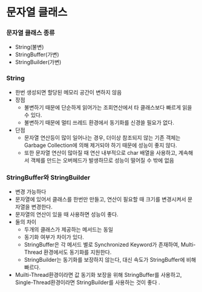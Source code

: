 # 문자열 클래스

### 문자열 클래스 종류

- String(불변)
- StringBuffer(가변)
- StringBuilder(가변)

### String

- 한번 생성되면 할당된 메모리 공간이 변하지 않음
- 장점
    - 불변하기 때문에 단순하게 읽어가는 조회연산에서 타 클래스보다 빠르게 읽을 수 있다.
    - 불변하기 때문에 멀티 쓰레드 환경에서 동기화를 신경쓸 필요가 없다.
- 단점
    - 문자열 연산등이 많이 일어나는 경우, 더이상 참조되지 않는 기존 객체는 Garbage Collection에 의해 제거되야 하기 때문에 성능이 좋지 않다.
    - 또한 문자열 연산이 많아질 때 연산 내부적으로 char 배열을 사용하고, 계속해서 객체를 만드는 오버헤드가 발생하므로 성능이 떨어질 수 밖에 없음
    

### StringBuffer와 StringBuilder

- 변경 가능하다
- 문자열에 있어서 클래스를 한번만 만들고, 연산이 필요할 때 크기를 변경시켜서 문자열을 변경한다.
- 문자열의 연산이 있을 때 사용하면 성능이 좋다.
- 둘의 차이
    - 두개의 클래스가 제공하는 메서드는 동일
    - 동기화 여부가 차이가 있다.
    - StringBuffer은 각 메서드 별로 Synchronized Keyword가 존재하여, Multi-Thread 환경에서도 동기화를 지원한다.
    - StringBuilder는 동기화를 보장하지 않는다, 대신 속도가 StringBuffer에 비해 빠르다.
- Muilti-Thread환경이라면 값 동기화 보장을 위해 StringBuffer를 사용하고, Single-Thread환경이라면 StringBuilder를 사용하는 것이 좋다 .
